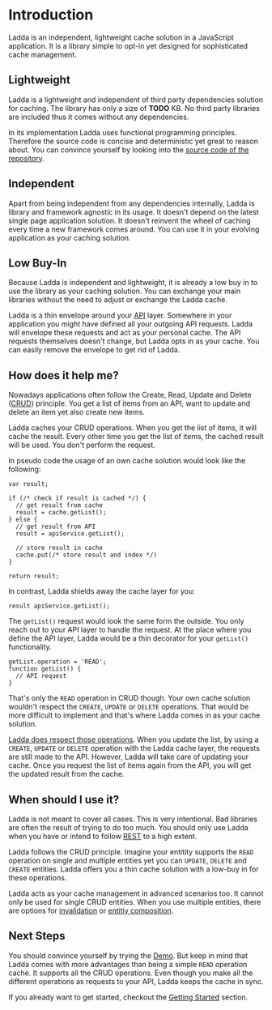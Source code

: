 # Introduction

Ladda is an independent, lightweight cache solution in a JavaScript application. It is a library simple to opt-in yet designed for sophisticated cache management.

## Lightweight

Ladda is a lightweight and independent of third party dependencies solution for caching. The library has only a size of **TODO** KB. No third party libraries are included thus it comes without any dependencies.

In its implementation Ladda uses functional programming principles. Therefore the source code is concise and deterministic yet great to reason about. You can convince yourself by looking into the [source code of the repository](https://github.com/petercrona/ladda/tree/master/src).

## Independent

Apart from being independent from any dependencies internally, Ladda is library and framework agnostic in its usage. It doesn't depend on the latest single page application solution. It doesn't reinvent the wheel of caching every time a new framework comes around. You can use it in your evolving application as your caching solution.

## Low Buy-In

Because Ladda is independent and lightweight, it is already a low buy in to use the library as your caching solution. You can exchange your main libraries without the need to adjust or exchange the Ladda cache.

Ladda is a thin envelope around your [API](https://en.wikipedia.org/wiki/Application_programming_interface) layer. Somewhere in your application you might have defined all your outgoing API requests. Ladda will envelope these requests and act as your personal cache. The API requests themselves doesn't change, but Ladda opts in as your cache. You can easily remove the envelope to get rid of Ladda.

## How does it help me?

Nowadays applications often follow the Create, Read, Update and Delete ([CRUD](https://en.wikipedia.org/wiki/Create,_read,_update_and_delete)) principle. You get a list of items from an API, want to update and delete an item yet also create new items.

Ladda caches your CRUD operations. When you get the list of items, it will cache the result. Every other time you get the list of items, the cached result will be used. You don't perform the request.

In pseudo code the usage of an own cache solution would look like the following:

```
var result;

if (/* check if result is cached */) {
  // get result from cache
  result = cache.getList();
} else {
  // get result from API
  result = apiService.getList();

  // store result in cache
  cache.put(/* store result and index */)
}

return result;
```

In contrast, Ladda shields away the cache layer for you:

```
result apiService.getList();
```

The `getList()` request would look the same form the outside. You only reach out to your API layer to handle the request. At the place where you define the API layer, Ladda would be a thin decorator for your `getList()` functionality.

```
getList.operation = 'READ';
function getList() {
  // API request
}
```

That's only the `READ` operation in CRUD though. Your own cache solution wouldn't respect the `CREATE`, `UPDATE` or `DELETE` operations. That would be more difficult to implement and that's where Ladda comes in as your cache solution.

[Ladda does respect those operations](/docs/basics/Operations.md). When you update the list, by using a `CREATE`, `UPDATE` or `DELETE` operation with the Ladda cache layer, the requests are still made to the API. However, Ladda will take care of updating your cache. Once you request the list of items again from the API, you will get the updated result from the cache.

## When should I use it?

Ladda is not meant to cover all cases. This is very intentional. Bad libraries are often the result of trying to do too much. You should only use Ladda when you have or intend to follow [REST](https://en.wikipedia.org/wiki/Representational_state_transfer) to a high extent.

Ladda follows the CRUD principle. Imagine your entitity supports the `READ` operation on single and multiple entities yet you can `UPDATE`, `DELETE` and `CREATE` entities. Ladda offers you a thin cache solution with a low-buy in for these operations.

Ladda acts as your cache management in advanced scenarios too. It cannot only be used for single CRUD entities. When you use multiple entities, there are options for [invalidation](/docs/advanced/Invalidation.md) or [entitiy composition](/docs/advanced/ViewOf.md).

## Next Steps

You should convince yourself by trying the [Demo](/docs/Demo.md). But keep in mind that Ladda comes with more advantages than being a simple `READ` operation cache. It supports all the CRUD operations. Even though you make all the different operations as requests to your API, Ladda keeps the cache in sync.

If you already want to get started, checkout the [Getting Started](/docs/GettingStarted.md) section.
